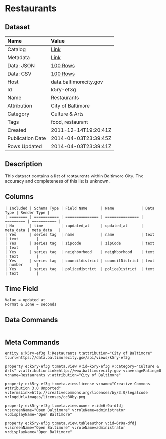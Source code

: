 # Restaurants

## Dataset

| Name | Value |
| :--- | :---- |
| Catalog | [Link](https://catalog.data.gov/dataset/restaurants-15baa) |
| Metadata | [Link](https://data.baltimorecity.gov/api/views/k5ry-ef3g) |
| Data: JSON | [100 Rows](https://data.baltimorecity.gov/api/views/k5ry-ef3g/rows.json?max_rows=100) |
| Data: CSV | [100 Rows](https://data.baltimorecity.gov/api/views/k5ry-ef3g/rows.csv?max_rows=100) |
| Host | data.baltimorecity.gov |
| Id | k5ry-ef3g |
| Name | Restaurants |
| Attribution | City of Baltimore |
| Category | Culture & Arts |
| Tags | food, restaurant |
| Created | 2011-12-14T19:20:41Z |
| Publication Date | 2014-04-03T23:39:45Z |
| Rows Updated | 2014-04-03T23:39:41Z |

## Description

This dataset contains a list of restaurants within Baltimore City. The accuracy and completeness of this list is unknown.

## Columns

```ls
| Included | Schema Type | Field Name      | Name            | Data Type | Render Type |
| ======== | =========== | =============== | =============== | ========= | =========== |
| No       | time        | :updated_at     | updated_at      | meta_data | meta_data   |
| Yes      | series tag  | name            | name            | text      | text        |
| Yes      | series tag  | zipcode         | zipCode         | text      | text        |
| Yes      | series tag  | neighborhood    | neighborhood    | text      | text        |
| Yes      | series tag  | councildistrict | councilDistrict | text      | number      |
| Yes      | series tag  | policedistrict  | policeDistrict  | text      | text        |
```

## Time Field

```ls
Value = updated_at
Format & Zone = seconds
```

## Data Commands

```ls
```

## Meta Commands

```ls
entity e:k5ry-ef3g l:Restaurants t:attribution="City of Baltimore" t:url=https://data.baltimorecity.gov/api/views/k5ry-ef3g

property e:k5ry-ef3g t:meta.view v:id=k5ry-ef3g v:category="Culture & Arts" v:attributionLink=http://www.baltimorecity.gov v:averageRating=0 v:name=Restaurants v:attribution="City of Baltimore"

property e:k5ry-ef3g t:meta.view.license v:name="Creative Commons Attribution 3.0 Unported" v:termsLink=http://creativecommons.org/licenses/by/3.0/legalcode v:logoUrl=images/licenses/cc30by.png

property e:k5ry-ef3g t:meta.view.owner v:id=6r9a-dfdj v:screenName="Open Baltimore" v:roleName=administrator v:displayName="Open Baltimore"

property e:k5ry-ef3g t:meta.view.tableauthor v:id=6r9a-dfdj v:screenName="Open Baltimore" v:roleName=administrator v:displayName="Open Baltimore"
```
